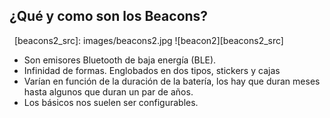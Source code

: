 ## ¿Qué y como son los Beacons?

&nbsp;
[beacons2_src]: images/beacons2.jpg
![beacon2][beacons2_src]
&nbsp;
<ul>
	<li class="fragment" data-fragment-index="2">Son emisores Bluetooth de baja energía (BLE).</li>
	<li class="fragment" data-fragment-index="3">Infinidad de formas. Englobados en dos tipos, stickers y cajas</li>
	<li class="fragment" data-fragment-index="4">Varían en función de la duración de la batería, los hay que duran meses hasta algunos que duran un par de años.</li>
	<li class="fragment" data-fragment-index="5">Los básicos nos suelen ser configurables.</li>
</ul>

